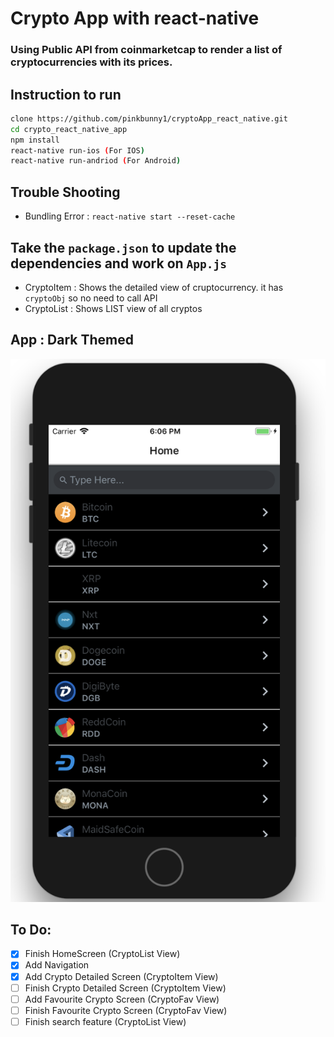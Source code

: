 # Crypto App with react-native

### Using Public API from coinmarketcap to render a list of cryptocurrencies with its prices.


## Instruction to run
```bash
clone https://github.com/pinkbunny1/cryptoApp_react_native.git
cd crypto_react_native_app
npm install
react-native run-ios (For IOS)
react-native run-andriod (For Android)
```
## Trouble Shooting
- Bundling Error : `react-native start --reset-cache`


## Take the `package.json` to update the dependencies and work on `App.js`
- CryptoItem : Shows the detailed view of cruptocurrency. it has `cryptoObj` so no need to call API
- CryptoList : Shows LIST view of all cryptos

## App : Dark Themed
![App Home](images/appLook1.png)


## To Do:
- [x] Finish HomeScreen (CryptoList View)
- [x] Add Navigation
- [x] Add Crypto Detailed Screen (CryptoItem View)
- [ ] Finish Crypto Detailed Screen (CryptoItem View)
- [ ] Add Favourite Crypto Screen (CryptoFav View)
- [ ] Finish Favourite Crypto Screen (CryptoFav View)
- [ ] Finish search feature (CryptoList View)

